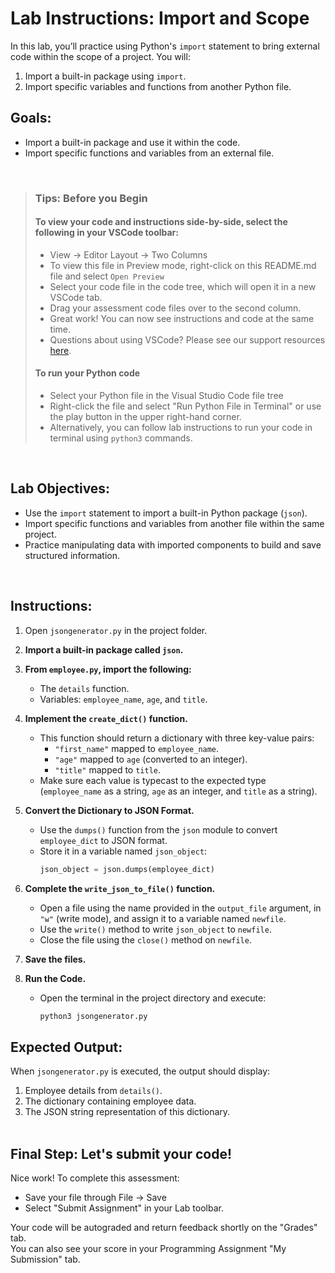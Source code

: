 # Lab Instructions: Import and Scope

In this lab, you’ll practice using Python's `import` statement to bring external code within the scope of a project. You will:
1. Import a built-in package using `import`.
2. Import specific variables and functions from another Python file.

## Goals:
- Import a built-in package and use it within the code. 
- Import specific functions and variables from an external file.   

<br>

> ### **Tips: Before you Begin**
> #### **To view your code and instructions side-by-side**, select the following in your VSCode toolbar:
> - View -> Editor Layout -> Two Columns
> - To view this file in Preview mode, right-click on this README.md file and select `Open Preview`
> - Select your code file in the code tree, which will open it in a new VSCode tab.
> - Drag your assessment code files over to the second column.
> - Great work! You can now see instructions and code at the same time.
> - Questions about using VSCode? Please see our support resources [here](https://www.coursera.org/learn/programming-in-python/supplement/2IEyt/visual-studio-code-on-coursera).
> 
> #### **To run your Python code**
> - Select your Python file in the Visual Studio Code file tree
> - Right-click the file and select "Run Python File in Terminal" or use the play button in the upper right-hand corner.
> - Alternatively, you can follow lab instructions to run your code in terminal using `python3` commands.

<br>

## Lab Objectives:
- Use the `import` statement to import a built-in Python package (`json`).
- Import specific functions and variables from another file within the same project.
- Practice manipulating data with imported components to build and save structured information.

<br>

## Instructions:

1. Open `jsongenerator.py` in the project folder.

2. **Import a built-in package called `json`.**

3. **From `employee.py`, import the following:**
   - The `details` function.
   - Variables: `employee_name`, `age`, and `title`.

4. **Implement the `create_dict()` function.**
   - This function should return a dictionary with three key-value pairs:
      - `"first_name"` mapped to `employee_name`.
      - `"age"` mapped to `age` (converted to an integer).
      - `"title"` mapped to `title`.
   - Make sure each value is typecast to the expected type (`employee_name` as a string, `age` as an integer, and `title` as a string).

5. **Convert the Dictionary to JSON Format.**
   - Use the `dumps()` function from the `json` module to convert `employee_dict` to JSON format.
   - Store it in a variable named `json_object`:
     ```python
     json_object = json.dumps(employee_dict)
     ```

6. **Complete the `write_json_to_file()` function.**
   - Open a file using the name provided in the `output_file` argument, in `"w"` (write mode), and assign it to a variable named `newfile`.
   - Use the `write()` method to write `json_object` to `newfile`.
   - Close the file using the `close()` method on `newfile`.

7. **Save the files.**

8. **Run the Code.**
   - Open the terminal in the project directory and execute:
     ```bash
     python3 jsongenerator.py
     ```


## Expected Output:

When `jsongenerator.py` is executed, the output should display:
1. Employee details from `details()`.
2. The dictionary containing employee data.
3. The JSON string representation of this dictionary.
<br><br>

## Final Step: Let's submit your code!
Nice work! To complete this assessment:
- Save your file through File -> Save 
- Select "Submit Assignment" in your Lab toolbar. 

Your code will be autograded and return feedback shortly on the "Grades" tab.  
You can also see your score in your Programming Assignment "My Submission" tab.
<br> <br> 
